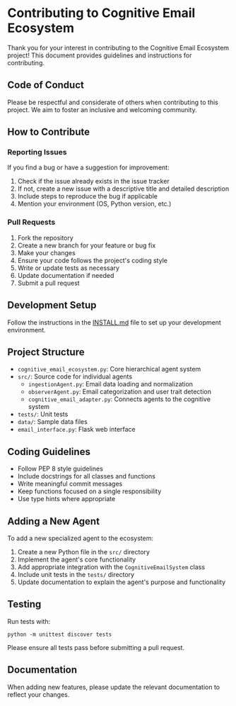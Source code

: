 # Contributing to Cognitive Email Ecosystem

Thank you for your interest in contributing to the Cognitive Email Ecosystem project! This document provides guidelines and instructions for contributing.

## Code of Conduct

Please be respectful and considerate of others when contributing to this project. We aim to foster an inclusive and welcoming community.

## How to Contribute

### Reporting Issues

If you find a bug or have a suggestion for improvement:

1. Check if the issue already exists in the issue tracker
2. If not, create a new issue with a descriptive title and detailed description
3. Include steps to reproduce the bug if applicable
4. Mention your environment (OS, Python version, etc.)

### Pull Requests

1. Fork the repository
2. Create a new branch for your feature or bug fix
3. Make your changes
4. Ensure your code follows the project's coding style
5. Write or update tests as necessary
6. Update documentation if needed
7. Submit a pull request

## Development Setup

Follow the instructions in the [INSTALL.md](INSTALL.md) file to set up your development environment.

## Project Structure

- `cognitive_email_ecosystem.py`: Core hierarchical agent system
- `src/`: Source code for individual agents
  - `ingestionAgent.py`: Email data loading and normalization
  - `observerAgent.py`: Email categorization and user trait detection
  - `cognitive_email_adapter.py`: Connects agents to the cognitive system
- `tests/`: Unit tests
- `data/`: Sample data files
- `email_interface.py`: Flask web interface

## Coding Guidelines

- Follow PEP 8 style guidelines
- Include docstrings for all classes and functions
- Write meaningful commit messages
- Keep functions focused on a single responsibility
- Use type hints where appropriate

## Adding a New Agent

To add a new specialized agent to the ecosystem:

1. Create a new Python file in the `src/` directory
2. Implement the agent's core functionality
3. Add appropriate integration with the `CognitiveEmailSystem` class
4. Include unit tests in the `tests/` directory
5. Update documentation to explain the agent's purpose and functionality

## Testing

Run tests with:

```
python -m unittest discover tests
```

Please ensure all tests pass before submitting a pull request.

## Documentation

When adding new features, please update the relevant documentation to reflect your changes. 